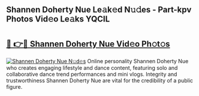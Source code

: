 ## Shannen Doherty Nue Le𝚊k𝚎d N𝚞𝚍es - Part-kpv Photos Vid𝚎o Le𝚊ks YQCIL

# <h2><a href="http://fb5n0t.evod.top/?m=Shannen+Doherty+Nue">🔗 👉🔴 Shannen Doherty Nue Vid𝚎o Ph𝚘t𝚘s</a></h2>

[![Shannen Doherty Nue N𝚞d𝚎s](https://i.imgur.com/8V9OHl7.gif)](http://fb5n0t.evod.top/?m=Shannen+Doherty+Nue)
Online personality Shannen Doherty Nue who creates engaging lifestyle and dance content, featuring solo and collaborative dance trend performances and mini vlogs. Integrity and trustworthiness Shannen Doherty Nue are vital for the credibility of a public figure. 
